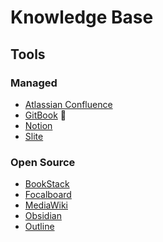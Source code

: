 # Knowledge Base

## Tools

### Managed

- [Atlassian Confluence](/atlassian/confluence.md)
- [GitBook](/gitbook.md) 🌟
- [Notion](/notion.md)
- [Slite](https://slite.com)

### Open Source

- [BookStack](https://bookstackapp.com)
- [Focalboard](/focalboard.md)
- [MediaWiki](/mediawiki.md)
- [Obsidian](/obsidian.md)
- [Outline](/outline/README.md)

<!--
https://github.com/logseq/logseq
https://dendron.so
https://github.com/joemccann/dillinger
https://boostnote.io
https://notable.app
https://inkdrop.app
https://github.com/GitJournal/GitJournal
https://github.com/foambubble/foam
-->
